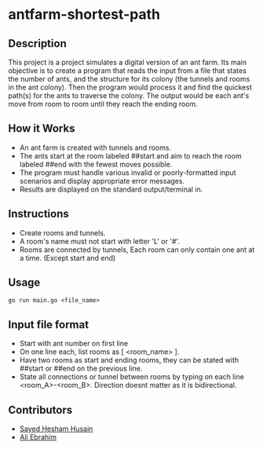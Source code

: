 # antfarm-shortest-path
## Description

This project is a project simulates a digital version of an ant farm. Its main objective is to create a program that reads the input from a file that states the number of ants, and the structure for its colony (the tunnels and rooms in the ant colony). Then the program would process it and find the quickest path(s) for the ants to traverse the colony. The output would be each ant's move from room to room until they reach the ending room.

## How it Works
- An ant farm is created with tunnels and rooms.
- The ants start at the room labeled ##start and aim to reach the room labeled ##end with the fewest moves possible.
- The program must handle various invalid or poorly-formatted input scenarios and display appropriate error messages.
- Results are displayed on the standard output/terminal in.

## Instructions
- Create rooms and tunnels.
- A room's name must not start with letter 'L' or '#'.
- Rooms are connected by tunnels, Each room can only contain one ant at a time. (Except start and end)

## Usage
```
go run main.go <file_name>
```

## Input file format
- Start with ant number on first line
- On one line each, list rooms as [ <room_name> <coordinate on x-axis> <coordinate on y-axis> ].
- Have two rooms as start and ending rooms, they can be stated with ##start or ##end on the previous line.
- State all connections or tunnel between rooms by typing on each line <room_A>-<room_B>. Direction doesnt matter as it is bidirectional.

## Contributors
- [Sayed Hesham Husain](https://github.com/heshamalmosawi)
- [Ali Ebrahim](https://github.com/alikebrahim)
